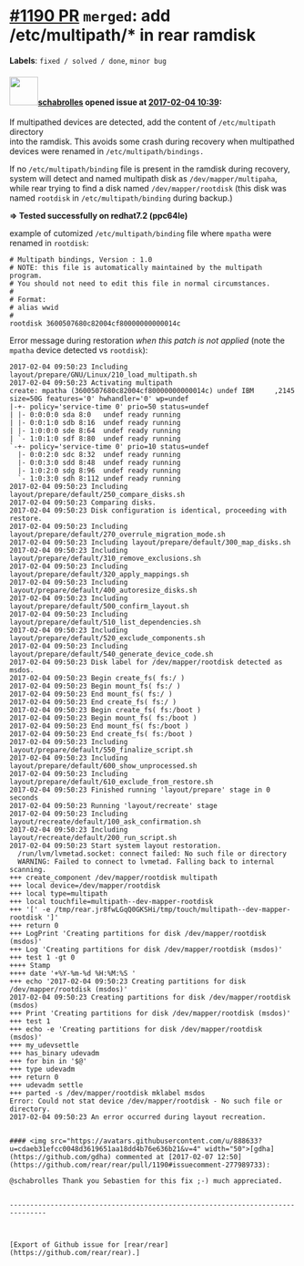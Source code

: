 [\#1190 PR](https://github.com/rear/rear/pull/1190) `merged`: add /etc/multipath/\* in rear ramdisk
===================================================================================================

**Labels**: `fixed / solved / done`, `minor bug`

#### <img src="https://avatars.githubusercontent.com/u/19491077?u=0021b16ab426902cbe676f6831f41607bbe4d441&v=4" width="50">[schabrolles](https://github.com/schabrolles) opened issue at [2017-02-04 10:39](https://github.com/rear/rear/pull/1190):

If multipathed devices are detected, add the content of `/etc/multipath`
directory  
into the ramdisk. This avoids some crash during recovery when
multipathed  
devices were renamed in `/etc/multipath/bindings.`

If no `/etc/multipath/binding` file is present in the ramdisk during
recovery, system will detect and named multipath disk as
`/dev/mapper/multipaha`, while rear trying to find a disk named
`/dev/mapper/rootdisk` (this disk was named `rootdisk` in
`/etc/multipath/binding` during backup.)

**=&gt; Tested successfully on redhat7.2 (ppc64le)**

example of cutomized `/etc/multipath/binding` file where `mpatha` were
renamed in `rootdisk`:

    # Multipath bindings, Version : 1.0
    # NOTE: this file is automatically maintained by the multipath program.
    # You should not need to edit this file in normal circumstances.
    #
    # Format:
    # alias wwid
    #
    rootdisk 3600507680c82004cf80000000000014c

Error message during restoration *when this patch is not applied* (note
the `mpatha` device detected vs `rootdisk`):

    2017-02-04 09:50:23 Including layout/prepare/GNU/Linux/210_load_multipath.sh
    2017-02-04 09:50:23 Activating multipath
    create: mpatha (3600507680c82004cf80000000000014c) undef IBM     ,2145            
    size=50G features='0' hwhandler='0' wp=undef
    |-+- policy='service-time 0' prio=50 status=undef
    | |- 0:0:0:0 sda 8:0   undef ready running
    | |- 0:0:1:0 sdb 8:16  undef ready running
    | |- 1:0:0:0 sde 8:64  undef ready running
    | `- 1:0:1:0 sdf 8:80  undef ready running
    `-+- policy='service-time 0' prio=10 status=undef
      |- 0:0:2:0 sdc 8:32  undef ready running
      |- 0:0:3:0 sdd 8:48  undef ready running
      |- 1:0:2:0 sdg 8:96  undef ready running
      `- 1:0:3:0 sdh 8:112 undef ready running
    2017-02-04 09:50:23 Including layout/prepare/default/250_compare_disks.sh
    2017-02-04 09:50:23 Comparing disks.
    2017-02-04 09:50:23 Disk configuration is identical, proceeding with restore.
    2017-02-04 09:50:23 Including layout/prepare/default/270_overrule_migration_mode.sh
    2017-02-04 09:50:23 Including layout/prepare/default/300_map_disks.sh
    2017-02-04 09:50:23 Including layout/prepare/default/310_remove_exclusions.sh
    2017-02-04 09:50:23 Including layout/prepare/default/320_apply_mappings.sh
    2017-02-04 09:50:23 Including layout/prepare/default/400_autoresize_disks.sh
    2017-02-04 09:50:23 Including layout/prepare/default/500_confirm_layout.sh
    2017-02-04 09:50:23 Including layout/prepare/default/510_list_dependencies.sh
    2017-02-04 09:50:23 Including layout/prepare/default/520_exclude_components.sh
    2017-02-04 09:50:23 Including layout/prepare/default/540_generate_device_code.sh
    2017-02-04 09:50:23 Disk label for /dev/mapper/rootdisk detected as msdos.
    2017-02-04 09:50:23 Begin create_fs( fs:/ )
    2017-02-04 09:50:23 Begin mount_fs( fs:/ )
    2017-02-04 09:50:23 End mount_fs( fs:/ )
    2017-02-04 09:50:23 End create_fs( fs:/ )
    2017-02-04 09:50:23 Begin create_fs( fs:/boot )
    2017-02-04 09:50:23 Begin mount_fs( fs:/boot )
    2017-02-04 09:50:23 End mount_fs( fs:/boot )
    2017-02-04 09:50:23 End create_fs( fs:/boot )
    2017-02-04 09:50:23 Including layout/prepare/default/550_finalize_script.sh
    2017-02-04 09:50:23 Including layout/prepare/default/600_show_unprocessed.sh
    2017-02-04 09:50:23 Including layout/prepare/default/610_exclude_from_restore.sh
    2017-02-04 09:50:23 Finished running 'layout/prepare' stage in 0 seconds
    2017-02-04 09:50:23 Running 'layout/recreate' stage
    2017-02-04 09:50:23 Including layout/recreate/default/100_ask_confirmation.sh
    2017-02-04 09:50:23 Including layout/recreate/default/200_run_script.sh
    2017-02-04 09:50:23 Start system layout restoration.
      /run/lvm/lvmetad.socket: connect failed: No such file or directory
      WARNING: Failed to connect to lvmetad. Falling back to internal scanning.
    +++ create_component /dev/mapper/rootdisk multipath
    +++ local device=/dev/mapper/rootdisk
    +++ local type=multipath
    +++ local touchfile=multipath--dev-mapper-rootdisk
    +++ '[' -e /tmp/rear.jr8fwLGqQ0GKSHi/tmp/touch/multipath--dev-mapper-rootdisk ']'
    +++ return 0
    +++ LogPrint 'Creating partitions for disk /dev/mapper/rootdisk (msdos)'
    +++ Log 'Creating partitions for disk /dev/mapper/rootdisk (msdos)'
    +++ test 1 -gt 0
    ++++ Stamp
    ++++ date '+%Y-%m-%d %H:%M:%S '
    +++ echo '2017-02-04 09:50:23 Creating partitions for disk /dev/mapper/rootdisk (msdos)'
    2017-02-04 09:50:23 Creating partitions for disk /dev/mapper/rootdisk (msdos)
    +++ Print 'Creating partitions for disk /dev/mapper/rootdisk (msdos)'
    +++ test 1
    +++ echo -e 'Creating partitions for disk /dev/mapper/rootdisk (msdos)'
    +++ my_udevsettle
    +++ has_binary udevadm
    +++ for bin in '$@'
    +++ type udevadm
    +++ return 0
    +++ udevadm settle
    +++ parted -s /dev/mapper/rootdisk mklabel msdos
    Error: Could not stat device /dev/mapper/rootdisk - No such file or directory.
    2017-02-04 09:50:23 An error occurred during layout recreation.


    #### <img src="https://avatars.githubusercontent.com/u/888633?u=cdaeb31efcc0048d3619651aa18dd4b76e636b21&v=4" width="50">[gdha](https://github.com/gdha) commented at [2017-02-07 12:50](https://github.com/rear/rear/pull/1190#issuecomment-277989733):

    @schabrolles Thank you Sebastien for this fix ;-) much appreciated.


    -------------------------------------------------------------------------------



    [Export of Github issue for [rear/rear](https://github.com/rear/rear).]
